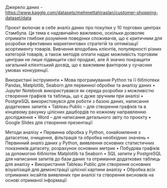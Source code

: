 Джерело даних - https://www.kaggle.com/datasets/mehmettahiraslan/customer-shopping-dataset/data

Проєкт включає в себе аналіз даних про покупки у 10 торгових центрах Стамбула. Ця тема є надзвичайно важливою, оскільки дозволяє отримати глибоке розуміння поведінки споживачів, що є критичним для розробки ефективних маркетингових стратегій та оптимізації асортименту товарів. Вивчення вподобань клієнтів, популярності різних категорій товарів, а також методів оплати надає можливість торговим центрам не лише підвищити свої продажі, але й значно покращити загальний клієнтський досвід, що є важливим фактором у сучасних умовах конкуренції.

Використані інструменти
•	Мова програмування Python та її бібліотеки Pandas, Matplotlib, Seaborn для первинної обробки та аналізу даних
•	Jupyter Notebook використувався як середа розробки з можливістю створення графіків та таблиць, що є дуже зручним при аналізі
•	PostgreSQL використовувся для роботи з базою даних, написання додаткових запитів
•	Tableau Public – для створення графіків та в кінцевому рахунку цілісних дашбордів по кожному направленню дослідження
•	Word – для написання детального звіту по проєкту
•	Google Slides для створення презентації

Методи аналізу
•	Первинна обробка у Python, ознайомлення з датасетом, очищення, фільтрація та обробка необхідних значень
•	Первинний аналіз даних у Python, виявлення основних статистичних показників датасету, розрахунок основних метрик
•	Побудова графіків за допомогою бібліотек Matplotlib та Seaborn
•	SQL запити у PostgreSQL для написання запитів до бази даних та отримання додаткових таблиць для аналізу
•	Використання Tableau Public для створення основних візуалізацій для демонстрації цілісної картини аналізу
•	Обробка всіх отриманих інсайтів виявлених при аналізі та створення висновків на основі отриманої інформації
